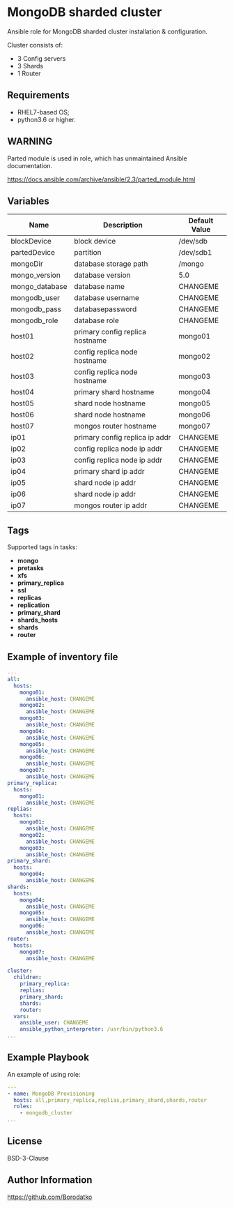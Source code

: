 MongoDB sharded cluster
=======================

Ansible role for MongoDB sharded cluster installation & configuration.

Cluster consists of:

 - 3 Config servers
 - 3 Shards
 - 1 Router


Requirements
------------

 - RHEL7-based OS;
 - python3.6 or higher.


WARNING
-------

Parted module is used in role, which has unmaintained Ansible documentation.

https://docs.ansible.com/archive/ansible/2.3/parted_module.html


Variables
---------

|      Name      |        Description              | Default Value |
|----------------|---------------------------------|---------------|
| blockDevice    | block device                    | /dev/sdb      |
| partedDevice   | partition                       | /dev/sdb1     |
| mongoDir       | database storage path           | /mongo        |
| mongo_version  | database version                | 5.0           |
| mongo_database | database name                   | CHANGEME      |
| mongodb_user   | database username               | CHANGEME      |
| mongodb_pass   | databasepassword                | CHANGEME      |
| mongodb_role   | database role                   | CHANGEME      |
| host01         | primary config replica hostname | mongo01       |
| host02         | config replica node hostname    | mongo02       |
| host03         | config replica node hostname    | mongo03       |
| host04         | primary shard hostname          | mongo04       |
| host05         | shard node hostname             | mongo05       |
| host06         | shard node hostname             | mongo06       |
| host07         | mongos router hostname          | mongo07       |
| ip01           | primary config replica ip addr  | CHANGEME      |
| ip02           | config replica node ip addr     | CHANGEME      |
| ip03           | config replica node ip addr     | CHANGEME      |
| ip04           | primary shard ip addr           | CHANGEME      |
| ip05           | shard node ip addr              | CHANGEME      |
| ip06           | shard node ip addr              | CHANGEME      |
| ip07           | mongos router ip addr           | CHANGEME      |


Tags
----

Supported tags in tasks:

 - **mongo**
 - **pretasks**
 - **xfs**
 - **primary_replica**
 - **ssl**
 - **replicas**
 - **replication**
 - **primary_shard**
 - **shards_hosts**
 - **shards**
 - **router**


Example of inventory file
-------------------------

```yaml
---
all:
  hosts:
    mongo01:
      ansible_host: CHANGEME
    mongo02:
      ansible_host: CHANGEME
    mongo03:
      ansible_host: CHANGEME
    mongo04:
      ansible_host: CHANGEME
    mongo05:
      ansible_host: CHANGEME
    mongo06:
      ansible_host: CHANGEME
    mongo07:
      ansible_host: CHANGEME
primary_replica:
  hosts:
    mongo01:
      ansible_host: CHANGEME
replias:
  hosts:
    mongo01:
      ansible_host: CHANGEME
    mongo02:
      ansible_host: CHANGEME
    mongo03:
      ansible_host: CHANGEME
primary_shard:
  hosts:
    mongo04:
      ansible_host: CHANGEME
shards:
  hosts:
    mongo04:
      ansible_host: CHANGEME
    mongo05:
      ansible_host: CHANGEME
    mongo06:
      ansible_host: CHANGEME
router:
  hosts:
    mongo07:
      ansible_host: CHANGEME

cluster:
  children:
    primary_replica:
    replias:
    primary_shard:
    shards:
    router:
  vars:
    ansible_user: CHANGEME
    ansible_python_interpreter: /usr/bin/python3.6
...
```


Example Playbook
----------------

An example of using role:

```yaml
---
- name: MongoDB Provisioning
  hosts: all,primary_replica,replias,primary_shard,shards,router
  roles:
    - mongodb_cluster
...
```


License
-------

BSD-3-Clause


Author Information
------------------

https://github.com/Borodatko
